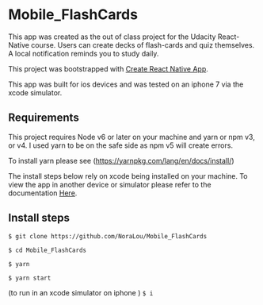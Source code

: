 # Mobile_FlashCards

This app was created as the out of class project for the Udacity React-Native course.
Users can create decks of flash-cards and quiz themselves.  A local notification reminds you to study daily.

This project was bootstrapped with [Create React Native App](https://github.com/react-community/create-react-native-app).

This app was built for ios devices and was tested on an iphone 7 via the xcode simulator.

## Requirements

This project requires Node v6 or later on your machine and yarn or npm v3, or v4. I used yarn to be on the safe side as npm v5 will create errors.

To install yarn please see (https://yarnpkg.com/lang/en/docs/install/)

The install steps below rely on xcode being installed on your machine. To view the app in another device or simulator please refer to the documentation [Here](https://github.com/react-community/create-react-native-app).

## Install steps

`$ git clone https://github.com/NoraLou/Mobile_FlashCards`

`$ cd Mobile_FlashCards`

`$ yarn `

`$ yarn start`

(to run in an xcode simulator on iphone )
`$ i `
